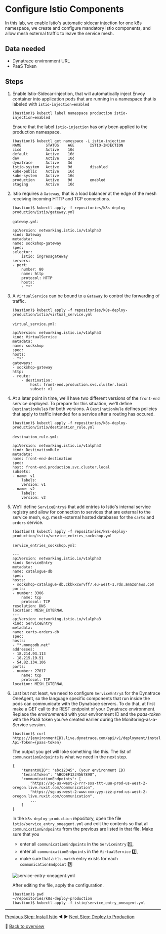 # Configure Istio Components

In this lab, we enable Istio's automatic sidecar injection for one k8s namespace, we create and configure mandatory Istio components, and allow mesh external traffic to leave the service mesh.

## Data needed
* Dynatrace environment URL
* PaaS Token

## Steps

1. Enable Istio-Sidecar-injection, that will automatically inject Envoy container into application pods that are running in a namespace that is labeled with `istio-injection=enabled`

    ```
    (bastion)$ kubectl label namespace production istio-injection=enabled
    ```

    Ensure that the label `istio-injection` has only been applied to the production namespace.

    ```
    (bastion)$ kubectl get namespace -L istio-injection
    NAME           STATUS    AGE       ISTIO-INJECTION
    cicd           Active    10d
    default        Active    16d
    dev            Active    10d
    dynatrace      Active    3d
    istio-system   Active    9d        disabled
    kube-public    Active    16d
    kube-system    Active    16d
    production     Active    9d        enabled
    staging        Active    10d
    ```

1. Istio requires a `Gateway`, that is a load balancer at the edge of the mesh receiving incoming HTTP and TCP connections.

    ```
    (bastion)$ kubectl apply -f repositories/k8s-deploy-production/istio/gateway.yml
    ```

    `gateway.yml`:
    ```
    apiVersion: networking.istio.io/v1alpha3
    kind: Gateway
    metadata:
    name: sockshop-gateway
    spec:
    selector:
        istio: ingressgateway
    servers:
    - port:
        number: 80
        name: http
        protocol: HTTP
        hosts:
        - "*"
    ```

1. A `VirtualService` can be bound to a `Gateway` to control the forwarding of traffic.

    ```
    (bastion)$ kubectl apply -f repositories/k8s-deploy-production/istio/virtual_service.yml
    ```

    `virtual_service.yml`:
    ```
    apiVersion: networking.istio.io/v1alpha3
    kind: VirtualService
    metadata:
    name: sockshop
    spec:
    hosts:
    - "*"
    gateways:
    - sockshop-gateway
    http:
    - route:
        - destination:
            host: front-end.production.svc.cluster.local
            subset: v1
    ```

1. At a later point in time, we'll have two different versions of the `front-end` service deployed. To prepare for this situation, we'll define `DestinationRule`s for both versions. A `DestinationRule` defines policies that apply to traffic intended for a service after a routing has occured.

    ```
    (bastion)$ kubectl apply -f repositories/k8s-deploy-production/istio/destination_rule.yml
    ```

    `destination_rule.yml`:
    ```
    apiVersion: networking.istio.io/v1alpha3
    kind: DestinationRule
    metadata:
    name: front-end-destination
    spec:
    host: front-end.production.svc.cluster.local
    subsets:
    - name: v1
        labels:
        version: v1
    - name: v2
        labels:
        version: v2
    ```

1. We'll define `ServiceEntry`s that add entries to Istio's internal service registry and allow for connection to services that are external to the service mesh, e.g. mesh-external hosted databases for the `carts` and `orders` service.

    ```
    (bastion)$ kubectl apply -f repositories/k8s-deploy-production/istio/service_entries_sockshop.yml
    ```

    `service_entries_sockshop.yml`:
    ```
    ---
    apiVersion: networking.istio.io/v1alpha3
    kind: ServiceEntry
    metadata:
    name: catalogue-db
    spec:
    hosts:
    - sockshop-catalogue-db.ckbkxcwrvff7.eu-west-1.rds.amazonaws.com
    ports:
    - number: 3306
        name: tcp
        protocol: TCP
    resolution: DNS
    location: MESH_EXTERNAL
    ---
    apiVersion: networking.istio.io/v1alpha3
    kind: ServiceEntry
    metadata:
    name: carts-orders-db
    spec:
    hosts:
    - "*.mongodb.net"
    addresses:
    - 18.214.93.113
    - 18.215.19.51
    - 54.82.134.106
    ports:
    - number: 27017
        name: tcp
        protocol: TCP
    location: MESH_EXTERNAL
    ```

1. Last but not least, we need to configure `ServiceEntry`s for the Dynatrace OneAgent, so the language specific components that run inside the pods can communicate with the Dynatrace servers. To do that, at first make a GET call to the REST endpoint of your Dynatrace environment. Replace the _environmentId_ with your environment ID and the _paas-token_ with the PaaS token you've created earlier during the Monitoring-as-a-Service session.

    ```
    (bastion)$ curl https://{environmentID}.live.dynatrace.com/api/v1/deployment/installer/agent/connectioninfo?Api-Token={paas-token}
    ```

    The output you get will loke something like this. The list of `communcationEndpoints` is what we need in the next step.

    ```
    {
        "tenantUUID": "abc12345", (your environment ID)
        "tenantToken": "ABCDEF1234567890",
        "communicationEndpoints": [
            "https://sg-us-west-2-rrr-sss-ttt-uuu-prod-us-west-2-oregon.live.ruxit.com/communication",
            "https://sg-us-west-2-www-xxx-yyy-zzz-prod-us-west-2-oregon.live.ruxit.com/communication",
            ...
        ]
    }
    ```

    In the `k8s-deploy-production` repository, open the file `istio/service_entry_oneagent.yml` and edit the contents so that all `communicationEndpoints` from the previous are listed in that file. Make sure that you 
    * enter all `communicationEndpoints` in the `ServiceEntry` :one:, 
    * enter all `communicationEndpoints` in the `VirtualService` :two:,
    * make sure that a `tls-match` entry exists for each `communicationEndpoint` :three:

    ![service-entry-oneagent.yml](../assets/service-entry-oneagent.png)

    After editing the file, apply the configuration.

    ```
    (bastion)$ pwd
    ~/repositories/k8s-deploy-production
    (bastion)$ kubectl apply -f istio/service_entry_oneagent.yml
    ```

---

[Previous Step: Install Istio](../1_Install_Istio) :arrow_backward: :arrow_forward: [Next Step: Deploy to Production](../3_Deploy_to_production)

:arrow_up_small: [Back to overview](../)

